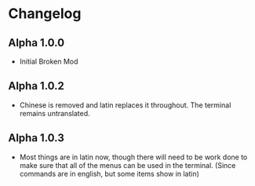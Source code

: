# Changelog

## Alpha 1.0.0
- Initial Broken Mod

## Alpha 1.0.2
- Chinese is removed and latin replaces it throughout. The terminal remains untranslated.

## Alpha 1.0.3
- Most things are in latin now, though there will need to be work done to make sure that all of the menus can be used in the terminal. (Since commands are in english, but some items show in latin)